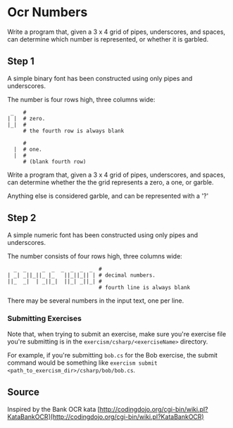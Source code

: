 # Ocr Numbers

Write a program that, given a 3 x 4 grid of pipes, underscores, and spaces, can determine which number is represented, or whether it is garbled.

## Step 1

A simple binary font has been constructed using only pipes and
underscores.

The number is four rows high, three columns wide:

     _   #
    | |  # zero.
    |_|  #
         # the fourth row is always blank

         #
      |  # one.
      |  #
         # (blank fourth row)

Write a program that, given a 3 x 4 grid of pipes, underscores, and
spaces, can determine whether the the grid represents a zero, a one, or
garble.

Anything else is considered garble, and can be represented with a '?'

## Step 2

A simple numeric font has been constructed using only pipes and
underscores.

The number consists of four rows high, three columns wide:

      _  _     _  _  _  _  _  _  #
    | _| _||_||_ |_   ||_||_|| | # decimal numbers.
    ||_  _|  | _||_|  ||_| _||_| #
                                 # fourth line is always blank

There may be several numbers in the input text, one per line.

### Submitting Exercises

Note that, when trying to submit an exercise, make sure you're exercise file you're submitting is in the `exercism/csharp/<exerciseName>` directory.

For example, if you're submitting `bob.cs` for the Bob exercise, the submit command would be something like `exercism submit <path_to_exercism_dir>/csharp/bob/bob.cs`.

## Source

Inspired by the Bank OCR kata [http://codingdojo.org/cgi-bin/wiki.pl?KataBankOCR](http://codingdojo.org/cgi-bin/wiki.pl?KataBankOCR)
